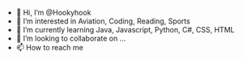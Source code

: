 - 👋 Hi, I’m @Hookyhook
- 👀 I’m interested in Aviation, Coding, Reading, Sports
- 🌱 I’m currently learning Java, Javascript, Python, C#, CSS, HTML
- 💞️ I’m looking to collaborate on ...
- 📫 How to reach me 

<!---
Hookyhook/Hookyhook is a ✨ special ✨ repository because its `README.md` (this file) appears on your GitHub profile.
You can click the Preview link to take a look at your changes.
--->
